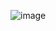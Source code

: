![image](https://github.com/jscortes23/aprobacion-vales/assets/80847249/7da73675-4621-4165-afee-deb41de0bc0d)
